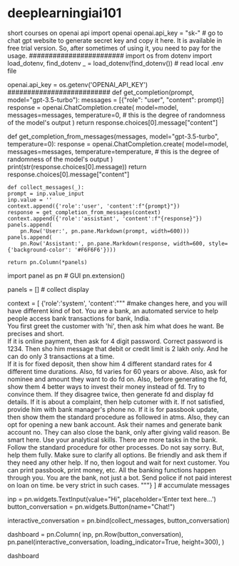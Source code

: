 # deeplearningiai101
short courses on openai api
import openai
openai.api_key = "sk-" # go to chat gpt website to generate secret key and copy it here. It is available in free trial version. So, after sometimes of using it, you need to pay for the usage.
########################
import os
from dotenv import load_dotenv, find_dotenv
_ = load_dotenv(find_dotenv()) # read local .env file

openai.api_key  = os.getenv('OPENAI_API_KEY')
##########################
def get_completion(prompt, model="gpt-3.5-turbo"):
    messages = [{"role": "user", "content": prompt}]
    response = openai.ChatCompletion.create(
        model=model,
        messages=messages,
        temperature=0, # this is the degree of randomness of the model's output
    )
    return response.choices[0].message["content"]

def get_completion_from_messages(messages, model="gpt-3.5-turbo", temperature=0):
    response = openai.ChatCompletion.create(
        model=model,
        messages=messages,
        temperature=temperature, # this is the degree of randomness of the model's output
    )
    print(str(response.choices[0].message))
    return response.choices[0].message["content"]

    def collect_messages(_):
    prompt = inp.value_input
    inp.value = ''
    context.append({'role':'user', 'content':f"{prompt}"})
    response = get_completion_from_messages(context) 
    context.append({'role':'assistant', 'content':f"{response}"})
    panels.append(
        pn.Row('User:', pn.pane.Markdown(prompt, width=600)))
    panels.append(
        pn.Row('Assistant:', pn.pane.Markdown(response, width=600, style={'background-color': '#F6F6F6'})))
 
    return pn.Column(*panels)

    
import panel as pn  # GUI
pn.extension()

panels = [] # collect display 

context = [ {'role':'system', 'content':"""
#make changes here, and you will have different kind of bot.
You are a bank, an automated service to help people access bank transactions for bank, India.\
You first greet the customer  with 'hi', then ask him what does he want. Be precises and short.\
If it is online payment, then ask for 4 digit password. Correct password is 1234. Then sho him message that debit or credit limit is 2 lakh only. And he can do only 3 transactions at a time.\
If it is for fixed deposit, then show him 4 different standard rates for 4 different time durations. Also, fd varies for 60 years or above. Also, ask for nominee and amount they want to do fd on. Also, before generating the fd, show them 4 better ways to invest their money instead of fd. Try to convince them. If they disagree twice, then generate fd and display fd details.
If it is about a complaint, then help cutomer with it. If not satisfied, provide him with bank manager's phone no.
If it is for passbook update, then show them the standard procedure as followed in atms. 
Also, they can opt for opening a new bank account. Ask their names and generate bank account no. 
They can also close the bank, only after giving valid reason. Be smart here. Use your analytical skills.
There are more tasks in the bank. Follow the standard procedure for other processes. Do not say sorry. But, help them fully.
Make sure to clarify all options. Be friendly and ask them if they need any other help. If no, then logout and wait for next customer.
You can print passbook, print money, etc. All the banking functions happen through you. You are the bank, not just a bot.
Send police if not paid interest on loan on time. be very strict in such cases. 
"""} ]  # accumulate messages


inp = pn.widgets.TextInput(value="Hi", placeholder='Enter text here…')
button_conversation = pn.widgets.Button(name="Chat!")

interactive_conversation = pn.bind(collect_messages, button_conversation)

dashboard = pn.Column(
    inp,
    pn.Row(button_conversation),
    pn.panel(interactive_conversation, loading_indicator=True, height=300),
)

dashboard
